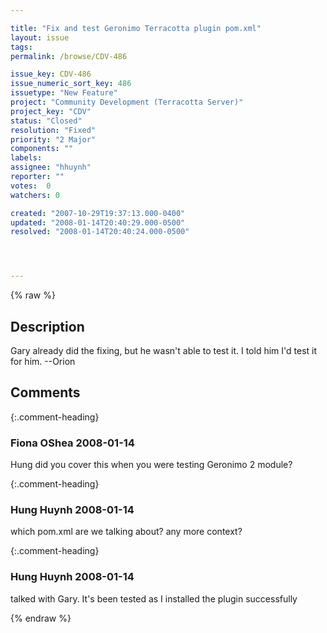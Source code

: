 ```yaml
---

title: "Fix and test Geronimo Terracotta plugin pom.xml"
layout: issue
tags: 
permalink: /browse/CDV-486

issue_key: CDV-486
issue_numeric_sort_key: 486
issuetype: "New Feature"
project: "Community Development (Terracotta Server)"
project_key: "CDV"
status: "Closed"
resolution: "Fixed"
priority: "2 Major"
components: ""
labels: 
assignee: "hhuynh"
reporter: ""
votes:  0
watchers: 0

created: "2007-10-29T19:37:13.000-0400"
updated: "2008-01-14T20:40:29.000-0500"
resolved: "2008-01-14T20:40:24.000-0500"




---
```


{% raw %}

## Description

<div markdown="1" class="description">

Gary already did the fixing, but he wasn't able to test it.  I told him I'd test it for him.  --Orion

</div>

## Comments


{:.comment-heading}
### **Fiona OShea** <span class="date">2008-01-14</span>

<div markdown="1" class="comment">

Hung did you cover this when you were testing Geronimo 2 module?

</div>


{:.comment-heading}
### **Hung Huynh** <span class="date">2008-01-14</span>

<div markdown="1" class="comment">

which pom.xml are we talking about? any more context?

</div>


{:.comment-heading}
### **Hung Huynh** <span class="date">2008-01-14</span>

<div markdown="1" class="comment">

talked with Gary. It's been tested as I installed the plugin successfully

</div>



{% endraw %}
